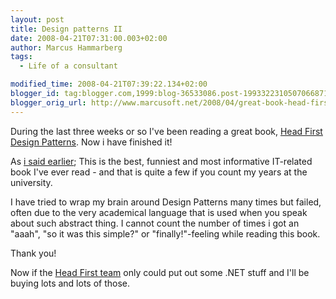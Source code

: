 ```yaml
---
layout: post
title: Design patterns II
date: 2008-04-21T07:31:00.003+02:00
author: Marcus Hammarberg
tags:
  - Life of a consultant

modified_time: 2008-04-21T07:39:22.134+02:00
blogger_id: tag:blogger.com,1999:blog-36533086.post-1993322310507066871
blogger_orig_url: http://www.marcusoft.net/2008/04/great-book-head-first-design-patterns.html
---
```


During the last three weeks or so I've been reading a great book,
[Head First Design
Patterns](http://www.oreilly.com/catalog/hfdesignpat/). Now i have
finished it!

As [i said
earlier](http://www.marcusoft.net/2008/04/design-patterns.html); This is
the best, funniest and most informative IT-related book I've ever
read - and that is quite a few if you count my years at the
university.

I have tried to wrap my brain around Design Patterns many times but
failed, often due to the very academical language that is used
when you speak about such abstract thing. I cannot count the
number of times i got an "aaah", "so it was this simple?" or
"finally!"-feeling while reading this book.

Thank you!

Now if the [Head First team](http://www.headfirstlabs.com/) only could
put out some .NET stuff and I'll be buying lots
and lots of those.
